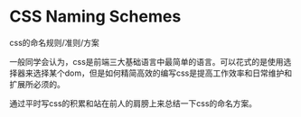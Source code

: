 # CSS Naming Schemes

css的命名规则/准则/方案

一般同学会认为，css是前端三大基础语言中最简单的语言。可以花式的是使用选择器来选择某个dom，但是如何精简高效的编写css是提高工作效率和日常维护和扩展所必须的。

通过平时写css的积累和站在前人的肩膀上来总结一下css的命名方案。

